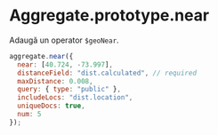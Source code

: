 # Aggregate.prototype.near

Adaugă un operator `$geoNear`.

```javascript
aggregate.near({
  near: [40.724, -73.997],
  distanceField: "dist.calculated", // required
  maxDistance: 0.008,
  query: { type: "public" },
  includeLocs: "dist.location",
  uniqueDocs: true,
  num: 5
});
```
